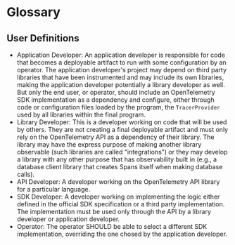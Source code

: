 # Glossary

## User Definitions

- <a name="app-developer"></a>Application Developer: An application developer is
  responsible for code that becomes a deployable artifact to run with some
  configuration by an operator. The application developer's project may depend
  on third party libraries that have been instrumented and may include its own
  libraries, making the application developer potentially a library developer as
  well. But only the end user, or operator, should include an OpenTelemetry SDK
  implementation as a dependency and configure, either through code or
  configuration files loaded by the program, the `TracerProvider` used by all libraries
  within the final program.
- <a name="library-developer"></a>Library Developer: This is a developer working
  on code that will be used by others. They are not creating a final deployable
  artifact and must only rely on the OpenTelemetry API as a dependency of their
  library. The library may have the express purpose of making another library
  observable (such libraries are called "integrations") or they may develop a
  library with any other purpose that has observability built in (e.g., a
  database client library that creates Spans itself when making database calls).
- <a name="api-developer"></a>API Developer: A developer working on the
  OpenTelemetry API library for a particular language.
- <a name="sdk-developer"></a>SDK Developer: A developer working on implementing
  the logic either defined in the official SDK specification or a third party
  implementation. The implementation must be used only through the API by a
  library developer or application developer.
- <a name="operator"></a>Operator: The operator SHOULD be able to select a
  different SDK implementation, overriding the one chosed by the application
  developer.
